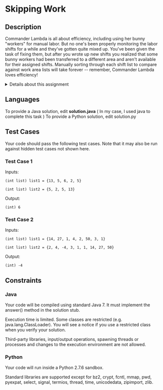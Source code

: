 # Skipping Work

## Description

Commander Lambda is all about efficiency, including using her bunny "workers" for manual labor. But no one's been properly monitoring the labor shifts for a while and they've gotten quite mixed up. You've been given the task of fixing them, but after you wrote up new shifts you realized that some bunny workers had been transferred to a different area and aren't available for their assigned shifts. Manually sorting through each shift list to compare against work area lists will take forever -- remember, Commander Lambda loves efficiency!

<details><summary>Details about this assignment</summary>

> Given two almost identical lists of worker IDs x and y where one of the lists contains an additional ID, write a function solution(x, y) that compares the lists and returns the additional ID.
> 
> For example, given the lists `x = [13, 5, 6, 2, 5]` and `y = [5, 2, 5, 13]`, the function solution(x, y) would return 6 because the list x contains the integer 6 and the list y doesn't. Given the lists `x = [14, 27, 1, 4, 2, 50, 3, 1]` and `y = [2, 4, -4, 3, 1, 1, 14, 27, 50]`, the function solution(x, y) would return -4 because the list y contains the integer -4 and the list x doesn't.
> 
> In each test case, the lists x and y will always contain n non-unique integers where n is at least 1 but never more than 99, and one of the lists will contain an additional unique integer which should be returned by the function. The same n non-unique integers will be present on both lists, but they might appear in a different order like in the examples above. Commander Lambda likes to keep the numbers short, so every worker ID will be between -1000 and 1000.

</details>

## Languages

To provide a Java solution, edit **solution.java** ( In my case, I used java to complete this task )
To provide a Python solution, edit solution.py

## Test Cases

Your code should pass the following test cases.
Note that it may also be run against hidden test cases not shown here.

### Test Case 1

Inputs:

    (int list) list1 = {13, 5, 6, 2, 5}

    (int list) list2 = {5, 2, 5, 13}

Output:

    (int) 6

### Test Case 2

Inputs:

    (int list) list1 = {14, 27, 1, 4, 2, 50, 3, 1}

    (int list) list2 = {2, 4, -4, 3, 1, 1, 14, 27, 50}

Output:

    (int) -4


## Constraints

### Java

Your code will be compiled using standard Java 7. It must implement the answer() method in the solution stub.

Execution time is limited. Some classes are restricted (e.g. java.lang.ClassLoader). You will see a notice if you use a restricted class when you verify your solution.

Third-party libraries, input/output operations, spawning threads or processes and changes to the execution environment are not allowed.

### Python

Your code will run inside a Python 2.7.6 sandbox.

Standard libraries are supported except for bz2, crypt, fcntl, mmap, pwd, pyexpat, select, signal, termios, thread, time, unicodedata, zipimport, zlib.
